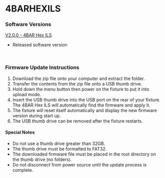 # 4BARHEXILS

### Software Versions

[V2.0.0 - 4BAR Hex ILS](https://github.com/Chauvet-DJ/4BARHEXILS/tree/54d465268dffbf3ebcc1a6fbe93718a5a1138377/Firmware)
- Released software version

&nbsp;  

### Firmware Update Instructions
1. Download the zip file onto your computer and extract the folder.
2. Transfer the contents from the zip file onto a USB thumb drive.
3. Hold down the menu button then power on the fixture to put it into upload mode.
4. Insert the USB thumb drive into the USB port on the rear of your fixture. The 4BAR Hex ILS will automatically find the firmware and apply it.
5. The fixture will reset itself automatically and display the new firmware version during start up.
6. The USB thumb drive can be removed after the fixture restarts.

#### Special Notes
* Do not use a thumb drive greater than 32GB.
* The thumb drive must be formatted to FAT32.
* The downloaded firmware file must be placed in the root directory on the thumb drive (no folders).
* Do not disconnect from power source until the update process is complete.
